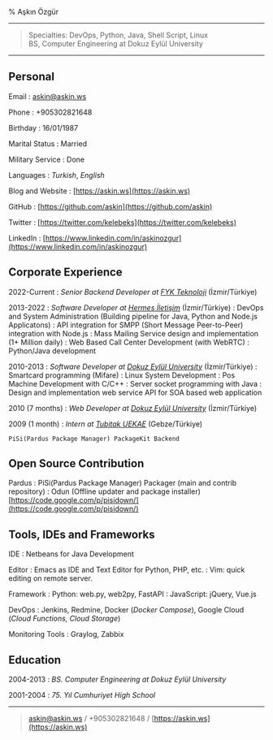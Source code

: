 % Aşkın Özgür

----

>  Specialties: DevOps, Python, Java, Shell Script, Linux\
>  BS, Computer Engineering at Dokuz Eylül University

----

Personal
--------

Email
:    askin@askin.ws

Phone
:    +905302821648

Birthday
:    16/01/1987

Marital Status
:    Married

Military Service
:    Done

Languages
:    *Turkish*, *English*

Blog and Website
:   [https://askin.ws](https://askin.ws)

GitHub
:   [https://github.com/askin](https://github.com/askin)

Twitter
:   [https://twitter.com/kelebeks](https://twitter.com/kelebeks)

LinkedIn
:   [https://www.linkedin.com/in/askinozgur](https://www.linkedin.com/in/askinozgur)

Corporate Experience
--------------------

2022-Current
:    *Senior Backend Developer at [FYK Teknoloji](https://fykmobile.com/ "FYK Teknoloji")* (İzmir/Türkiye)

2013-2022
:    *Software Developer at [Hermes İletişim](http://www.hermesiletisim.net)* (İzmir/Türkiye)
:    DevOps and System Administration (Building pipeline for Java, Python and Node.js Applicatons)
:    API integration for SMPP (Short Message Peer-to-Peer) integration with Node.js
:    Mass Mailing Service design and implementation (1+ Million daily)
:    Web Based Call Center Development (with WebRTC)
:    Python/Java development

2010-2013
:    *Software Developer at [Dokuz Eylül University](http://www.deu.edu.tr)* (İzmir/Türkiye)
:    Smartcard programming (Mifare)
:    Linux System Development
:    Pos Machine Development with C/C++
:    Server socket programming with Java
:    Design and implementation web service API for SOA based web application

2010 (7 months)
:   *Web Developer at [Dokuz Eylül University](http://www.deu.edu.tr)* (İzmir/Türkiye)

2009 (1 month)
:   *Intern at [Tubitak UEKAE](http://www.uekae.tubitak.gov.tr/)* (Gebze/Türkiye)

    PiSi(Pardus Package Manager) PackageKit Backend

Open Source Contribution
------------------------
Pardus
:    PiSi(Pardus Package Manager) Packager (main and contrib repository)
:    Odun (Offline updater and package installer) [https://code.google.com/p/pisidown/](https://code.google.com/p/pisidown/)

Tools, IDEs and Frameworks
--------------------------
IDE
:    Netbeans for Java Development

Editor
:    Emacs as IDE and Text Editor for Python, PHP, etc.
:    Vim: quick editing on remote server.

Framework
:    Python: web.py, web2py, FastAPI
:    JavaScript: jQuery, Vue.js

DevOps
:   Jenkins, Redmine, Docker (*Docker Compose*), Google Cloud (*Cloud Functions, Cloud Storage*)

Monitoring Tools
:   Graylog, Zabbix

Education
---------

2004-2013
:    *BS. Computer Engineering at Dokuz Eylül University*

2001-2004
:    *75. Yıl Cumhuriyet High School*

----
> <askin@askin.ws> / +905302821648 / [https://askin.ws](https://askin.ws)
